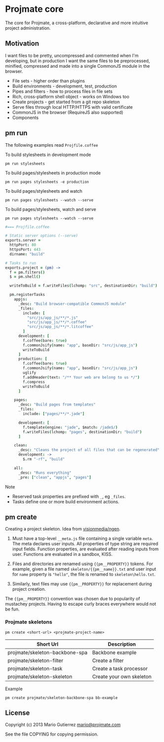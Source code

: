 # Projmate core

The core for Projmate, a cross-platform, declarative and more intuitive
project administration.


## Motivation

I want files to be pretty, uncompressed and commented when I'm
developing, but in production I want the same files to be preprocessed,
minified, compressed and made into a single CommonJS module in the browser.

*   File sets - higher order than plugins
*   Build environments - development, test, production
*   Pipes and filters - how to process files in file sets
*   Rich, cross-platform shell object - works on Windows too
*   Create projects - get started from a git repo skeleton
*   Serve files through local HTTP/HTTPS with valid certificate
*   CommonJS in the browser (RequireJS also supported)
*   Components

## pm run

The following examples read `Projfile.coffee`

To build stylesheets in development mode

    pm run stylesheets

To build pages/stylesheets in production mode

    pm run pages stylesheets -e production

To build pages/stylesheets and watch

    pm run pages stylesheets --watch --serve

To build pages/stylesheets, watch and serve

    pm run pages stylesheets --watch --serve


```coffee
#=== Projfile.coffee

# Static server options (--serve)
exports.server =
  httpPort: 80
  httpsPort: 443
  dirname: "build"

# Tasks to run
exports.project = (pm) ->
  f = pm.filters()
  $ = pm.shell()

  writeToBuild = f.writeFiles(lchomp: "src", destinationDir: "build")

  pm.registerTasks
    appjs:
      _desc: "Build browser-compatible CommonJS module"
      _files:
        include: [
          "src/js/app_js/**/*.js"
          "src/js/app_js/**/*.coffee"
          "src/js/app_js/**/*.litcoffee"
        ]
      development: [
        f.coffee(bare: true)
        f.commonJsify(name: "app", baseDir: "src/js/app_js")
        writeToBuild
      ]
      production: [
        f.coffee(bare: true)
        f.commonJsify(name: "app", baseDir: "src/js/app_js")
        uglify
        f.addHeader(text: "/** Your web are belong to us */")
        f.compress
        writeToBuild
      ]

    pages:
      _desc: "Build pages from templates"
      _files:
        include: ["pages/**/*.jade"]

      development: [
        f.template(engine: "jade", $match: /jade$/)
        f.writeFiles(lchomp: "pages", destinationDir: "build")
      ]

    clean:
      _desc: "Cleans the project of all files that can be regenerated"
      development: ->
        $.rm "-rf", "build"

    all:
      _desc: "Runs everything"
      _pre: ["clean", "appjs", "pages"]
```

Note

*   Reserved task properties are prefixed with `_`, eg `_files`.
*   Tasks define one or more build environment actions.


## pm create

Creating a project skeleton. Idea from [visionmedia/ngen]().

1.  Must have a top-level `__meta.js` file containing a single variable `meta`.
    The meta declares user inputs. All properties of type string are required
    input fields. Function properties, are evaluated after reading inputs
    from user. Functions are evaluated in a sandbox, KISS.

2.  Files and directories are renamed using `{{pm__PROPERTY}}` tokens. For
    example, given a file named `skeleton/{{pm__name}}.txt` and user input
    for `name` property is `"hello"`, the file is renamed to `skeleton\hello.txt`.

3.  Similarly, text files may use `{{pm__PROPERTY}}` for replacement during
    project creation.

The `{{pm__PROPERTY}}` convention was chosen due to popularity of mustachey
projects. Having to escape curly braces everywhere would not be fun.


### Projmate skeletons

    pm create <short-url> <projmate-project-name>

Short Url | Description
------------------------------|--------------------------
projmate/skeleton-backbone-spa | Backbone example
projmate/skeleton-filter | Create a filter
projmate/skeleton-task | Create a task processor
projmate/skeleton-skeleton | Create your own skeleton

Example

    pm create projmate/skeleton-backbone-spa bb-example


## License

Copyright (c) 2013 Mario Gutierrez <mario@projmate.com>

See the file COPYING for copying permission.

